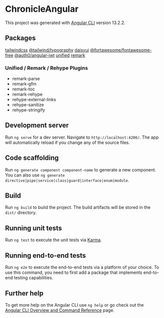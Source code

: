 # ChronicleAngular

This project was generated with [Angular CLI](https://github.com/angular/angular-cli) version 13.2.2.

## Packages

[tailwindcss](https://tailwindcss.com)
[@tailwind/typography](https://tailwindcss.com/docs/typography-plugin#adapting-to-dark-mode)
[daisyui](https://daisyui.com)
[@fortawesome/fontawesome-free](https://fontawesome.com)
[@auth0/angular-jwt](https://www.npmjs.com/package/@auth0/angular-jwt)
[unified](https://github.com/unifiedjs/unified)
[remark](https://github.com/remarkjs/remark)

### Unified / Remark / Rehype Plugins
- remark-parse
- remark-gfm
- remark-toc
- remark-rehype
- rehype-external-links
- rehype-sanitize
- rehype-stringify

## Development server

Run `ng serve` for a dev server. Navigate to `http://localhost:4200/`. The app will automatically reload if you change any of the source files.

## Code scaffolding

Run `ng generate component component-name` to generate a new component. You can also use `ng generate directive|pipe|service|class|guard|interface|enum|module`.

## Build

Run `ng build` to build the project. The build artifacts will be stored in the `dist/` directory.

## Running unit tests

Run `ng test` to execute the unit tests via [Karma](https://karma-runner.github.io).

## Running end-to-end tests

Run `ng e2e` to execute the end-to-end tests via a platform of your choice. To use this command, you need to first add a package that implements end-to-end testing capabilities.

## Further help

To get more help on the Angular CLI use `ng help` or go check out the [Angular CLI Overview and Command Reference](https://angular.io/cli) page.
